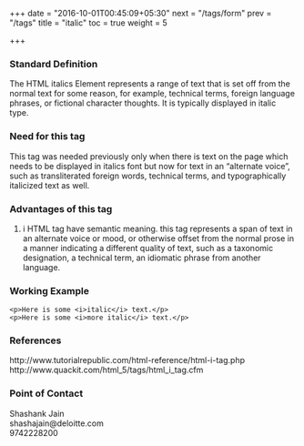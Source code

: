 +++
date = "2016-10-01T00:45:09+05:30"
next = "/tags/form"
prev = "/tags"
title = "italic"
toc = true
weight = 5

+++

<h3>Standard Definition</h3>
The HTML italics Element represents a range of text that is set off from the normal text for some reason, for example, technical terms, foreign language phrases, or fictional character thoughts. It is typically displayed in italic type.

<h3>Need for this tag</h3>
This tag was needed previously only when there is text on the page which needs to be displayed in italics font but now for text in an “alternate voice”, such as transliterated foreign words, technical terms, and typographically italicized text as well.

<h3>Advantages of this tag</h3>
<ol>
  <li>i HTML tag have semantic meaning. this tag represents a span of text in an alternate voice or mood, or otherwise offset from the normal prose in a manner indicating a different quality of text, such as a taxonomic designation, a technical term, an idiomatic phrase from another language.</li>
</ol>

<h3>Working Example</h3>

    <p>Here is some <i>italic</i> text.</p>
    <p>Here is some <i>more italic</i> text.</p>

<h3>References</h3>
http://www.tutorialrepublic.com/html-reference/html-i-tag.php
<br>
http://www.quackit.com/html_5/tags/html_i_tag.cfm


<h3>Point of Contact</h3>
Shashank Jain <br>
shashajain@deloitte.com <br>
9742228200
